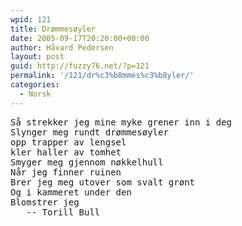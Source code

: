 ```yaml
---
wpid: 121
title: Drømmesøyler
date: 2005-09-17T20:20:00+00:00
author: Håvard Pedersen
layout: post
guid: http://fuzzy76.net/?p=121
permalink: '/121/dr%c3%b8mmes%c3%b8yler/'
categories:
  - Norsk
---
```

<pre>Så strekker jeg mine myke grener inn i deg 
Slynger meg rundt drømmesøyler 
opp trapper av lengsel 
kler haller av tomhet 
Smyger meg gjennom nøkkelhull 
Når jeg finner ruinen 
Brer jeg meg utover som svalt grønt 
Og i kammeret under den 
Blomstrer jeg
   -- Torill Bull</pre>
